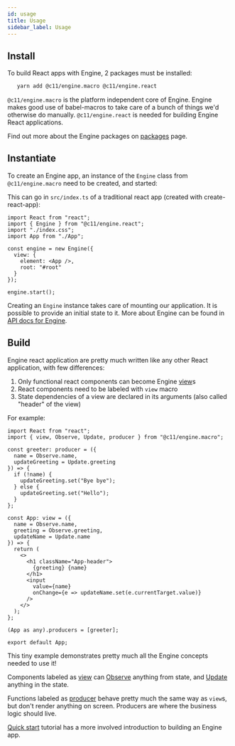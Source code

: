 ```yaml
---
id: usage
title: Usage
sidebar_label: Usage
---
```


## Install

To build React apps with Engine, 2 packages must be installed:

```sh
   yarn add @c11/engine.macro @c11/engine.react
```

`@c11/engine.macro` is the platform independent core of Engine. Engine makes
good use of babel-macros to take care of a bunch of things we'd otherwise do
manually. `@c11/engine.react` is needed for building Engine React applications.

Find out more about the Engine packages on [packages](packages) page.

## Instantiate

To create an Engine app, an instance of the `Engine` class from
`@c11/engine.macro` need to be created, and started:

This can go in `src/index.ts` of a traditional react app (created with
create-react-app):

```tsx
import React from "react";
import { Engine } from "@c11/engine.react";
import "./index.css";
import App from "./App";

const engine = new Engine({
  view: {
    element: <App />,
    root: "#root"
  }
});

engine.start();
```

Creating an `Engine` instance takes care of mounting our application. It is
possible to provide an initial state to it. More about Engine can be found in
[API docs for Engine](/docs/implementations/react).

## Build

Engine react application are pretty much written like any other React
application, with few differences:

1. Only functional react components can become Engine [view](/docs/api/view)s
2. React components need to be labeled with `view` macro
3. State dependencies of a view are declared in its arguments (also called
   "header" of the view)

For example:

```tsx
import React from "react";
import { view, Observe, Update, producer } from "@c11/engine.macro";

const greeter: producer = ({
  name = Observe.name,
  updateGreeting = Update.greeting
}) => {
  if (!name) {
    updateGreeting.set("Bye bye");
  } else {
    updateGreeting.set("Hello");
  }
};

const App: view = ({
  name = Observe.name,
  greeting = Observe.greeting,
  updateName = Update.name
}) => {
  return (
    <>
      <h1 className="App-header">
        {greeting} {name}
      </h1>
      <input
        value={name}
        onChange={e => updateName.set(e.currentTarget.value)}
      />
    </>
  );
};

(App as any).producers = [greeter];

export default App;
```

This tiny example demonstrates pretty much all the Engine concepts needed to use
it!

Components labeled as [view](/docs/api/view) can [Observe](/docs/api/observe)
anything from state, and [Update](/docs/api/update) anything in the state.

Functions labeled as [producer](/docs/api/producer) behave pretty much the same
way as `view`s, but don't render anything on screen. Producers are where the
business logic should live.

[Quick start](/docs/tutorials/react/setup) tutorial has a more involved
introduction to building an Engine app.
